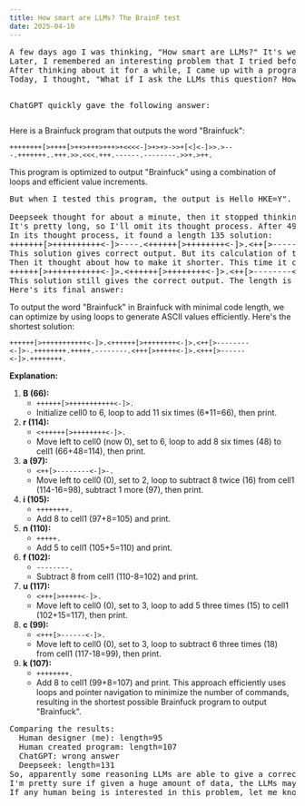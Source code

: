 ```yaml
---
title: How smart are LLMs? The BrainF test
date: 2025-04-10
---
```

<link rel="stylesheet" href="/Yi-blog/css/styles.css">
<script src='https://cdnjs.cloudflare.com/ajax/libs/jquery/3.1.1/jquery.min.js' type='text/javascript'></script>
<script src='https://cdnjs.cloudflare.com/ajax/libs/highlight.js/9.9.0/highlight.min.js' type='text/javascript'></script>
<script src='https://cdnjs.cloudflare.com/ajax/libs/showdown/1.6.2/showdown.min.js' type='text/javascript'></script>
<link href='https://cdnjs.cloudflare.com/ajax/libs/highlight.js/9.9.0/styles/default.min.css' id='markdown' rel='stylesheet'/>  
<script>
    function loadScript(src){
      return new Promise(function(resolve, reject){
        let script = document.createElement('script');
        script.src = src;
        script.onload = () => resolve(script);
        script.onerror = () => reject(new Error(`Script load error for ${src}`));
        document.head.append(script);
      });
    }
    loadScript("https://yjian012.github.io/Yi-blog/js/markdown-highlight-in-blogger.js").then(script=>loadScript("https://yjian012.github.io/Yi-blog/js/scripts.js"));
  //https://mxp22.surge.sh/markdown-highlight-in-blogger.js
</script>
<pre>A few days ago I was thinking, "How smart are LLMs?" It's well known that LLMs are very knowledgeable - You ask them anything, and they will spit out a summarization of human knowledge on that topic. But there's hardly any creativity. So, to test how smart they are, I should find a question that not many people has asked or answered before.
Later, I remembered an interesting problem that I tried before. That was when I first heard of the "Brainfuck" programming language. It's a Turing Complete language with only eight commands. Programming in that language is not easy. The problem is, "What's the shortest Brainfuck program that outputs the word 'Brainfuck'?"
After thinking about it for a while, I came up with a program that contains only 95 characters. Later, I found <a href="https://copy.sh/brainfuck/text.html">this webpage</a> which generates brainfuck programs that output the given text. The program that this page generates is 107 characters long - impressive for a general solver, although not optimal.
Today, I thought, "What if I ask the LLMs this question? How well will they perform?" The following is the answer from ChatGPT and deepseek, given the prompt "write a brainfuck program that outputs the word "Brainfuck", make it as short as possible."

ChatGPT quickly gave the following answer:
</pre>
Here is a Brainfuck program that outputs the word "Brainfuck":
```brainfuck
++++++++[>++++[>++>+++>+++>+<<<<-]>+>+>->>+[<]<-]>>.>---.+++++++..+++.>>.<<<.+++.------.--------.>>+.>++.

```
This program is optimized to output "Brainfuck" using a combination of loops and efficient value increments.
<pre>
But when I tested this program, the output is Hello HKE=Y". So, apparently it just copied a "Hello World" program, maybe from wikipedia, then messed it up with its "optimizations". Kind of expected.
  
Deepseek thought for about a minute, then it stopped thinking. I clicked "continue thinking", then it started to output its thoughts.
It's pretty long, so I'll omit its thought process. After 495 seconds, it gave me an answer.
In its thought process, it found a length 135 solution:
+++++++[>++++++++++<-]>----.<++++++[>++++++++<-]>.<++[>--------<-]>-.++++++++.+++++.--------.<+++[>+++++<-]>.<+++[>------<-]>.++++++++.
This solution gives correct output. But its calculation of the length is wrong, somehow it said that the length is 108. It seems that it didn't include the characters '.','[' and ']'.
Then it thought about how to make it shorter. This time it came up with this solution:
++++++[>+++++++++++<-]>.<++++++[>++++++++<-]>.<++[>--------<-]>-.++++++++.+++++.--------.<+++[>+++++<-]>.<+++[>------<-]>.++++++++.
This solution still gives the correct output. The length is 131 characters, but deepseek still skipped those characters and said that the length is also 108 characters. And it considered this to be optimal.
Here's its final answer:
</pre>
To output the word "Brainfuck" in Brainfuck with minimal code length, we can optimize by using loops to generate ASCII values efficiently. Here's the shortest solution:
```brainfuck
++++++[>+++++++++++<-]>.<++++++[>++++++++<-]>.<++[>--------<-]>-.++++++++.+++++.--------.<+++[>+++++<-]>.<+++[>------<-]>.++++++++.
```
**Explanation:**
1. **B (66):** 
   - `++++++[>+++++++++++<-]>.`
   - Initialize cell0 to 6, loop to add 11 six times (6*11=66), then print.
2. **r (114):** 
   - `<++++++[>++++++++<-]>.`
   - Move left to cell0 (now 0), set to 6, loop to add 8 six times (48) to cell1 (66+48=114), then print.
3. **a (97):** 
   - `<++[>--------<-]>-.`
   - Move left to cell0 (0), set to 2, loop to subtract 8 twice (16) from cell1 (114-16=98), subtract 1 more (97), then print.
4. **i (105):** 
   - `++++++++.`
   - Add 8 to cell1 (97+8=105) and print.
5. **n (110):** 
   - `+++++.`
   - Add 5 to cell1 (105+5=110) and print.
6. **f (102):** 
   - `--------.`
   - Subtract 8 from cell1 (110-8=102) and print.
7. **u (117):** 
   - `<+++[>+++++<-]>.`
   - Move left to cell0 (0), set to 3, loop to add 5 three times (15) to cell1 (102+15=117), then print.
8. **c (99):** 
   - `<+++[>------<-]>.`
   - Move left to cell0 (0), set to 3, loop to subtract 6 three times (18) from cell1 (117-18=99), then print.
9. **k (107):** 
   - `++++++++.`
   - Add 8 to cell1 (99+8=107) and print.
This approach efficiently uses loops and pointer navigation to minimize the number of commands, resulting in the shortest possible Brainfuck program to output "Brainfuck".
<pre>
Comparing the results:
  Human designer (me): length=95
  Human created program: length=107
  ChatGPT: wrong answer
  Deepseek: length=131
So, apparently some reasoning LLMs are able to give a correct answer, but it's unable to achieve human level optimizations, which requires some creativity.
I'm pretty sure if given a huge amount of data, the LLMs may be able to beat human on this as well, just from pure experience. But that makes it meaningless, because a human don't really any experience at all! I just learned the rules and I found quite a few shortcuts. I wonder how well the more advanced LLMs perform. If anyone has access to them, please let me know the result. I'd be very surprised if they come up with an even shorter solution without being extensively trained on this. Well, I'm also interested in their performance after being trained... How much improvement can that provide? Anyway, at least for now, they are far from beating my record.
If any human being is interested in this problem, let me know what's your best solution! I'll keep my 95 character solution as a secret, until it's beaten. :D
</pre>